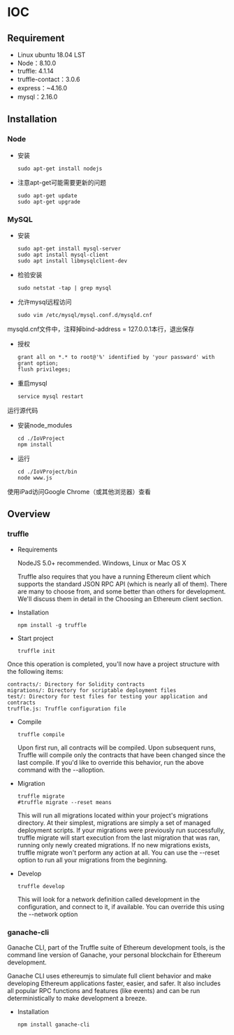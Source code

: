 # IOC
## Requirement

- Linux ubuntu 18.04 LST
- Node：8.10.0
- truffle: 4.1.14 
- truffle-contact：3.0.6
- express：~4.16.0
- mysql：2.16.0

## Installation

### Node

- 安装

    ```
    sudo apt-get install nodejs
    ```

- 注意apt-get可能需要更新的问题

    ```
    sudo apt-get update
    sudo apt-get upgrade
    ```

### MySQL

- 安装

    ```
    sudo apt-get install mysql-server
    sudo apt install mysql-client
    sudo apt install libmysqlclient-dev
    ```
- 检验安装

    ```
    sudo netstat -tap | grep mysql
    ```

- 允许mysql远程访问

   ```
   sudo vim /etc/mysql/mysql.conf.d/mysqld.cnf
   ```

mysqld.cnf文件中，注释掉bind-address = 127.0.0.1本行，退出保存

- 授权

    ```
    grant all on *.* to root@'%' identified by 'your passward' with grant option;
    flush privileges;
    ```

- 重启mysql

    ```
    service mysql restart
    ```

运行源代码

- 安装node_modules

    ```
    cd ./IoVProject
    npm install 
    ```

- 运行

    ```
    cd ./IoVProject/bin
    node www.js
    ```

使用iPad访问Google Chrome（或其他浏览器）查看


## Overview
### truffle

- Requirements

    NodeJS 5.0+ recommended.
    Windows, Linux or Mac OS X

  Truffle also requires that you have a running Ethereum client which supports the standard JSON RPC API (which is nearly all of them). There are many to choose from, and some better than others for development. We'll discuss them in detail in the Choosing an Ethereum client section.

- Installation

    ```
    npm install -g truffle
    ```

- Start project

    ```
    truffle init
    ```

Once this operation is completed, you'll now have a project structure with the following items:

    contracts/: Directory for Solidity contracts
    migrations/: Directory for scriptable deployment files
    test/: Directory for test files for testing your application and contracts
    truffle.js: Truffle configuration file

- Compile

    ```
    truffle compile
    ```

  Upon first run, all contracts will be compiled. Upon subsequent runs, Truffle will compile only the contracts that have been changed since the last compile. If you'd like to override this behavior, run the above command with the --alloption.

- Migration

    ```
    truffle migrate
    #truffle migrate --reset means 
    ```

  This will run all migrations located within your project's migrations directory. At their simplest, migrations are simply a set of managed deployment scripts. If your migrations were previously run successfully, truffle migrate will start execution from the last migration that was ran, running only newly created migrations. If no new migrations exists, truffle migrate won't perform any action at all. You can use the --reset option to run all your migrations from the beginning.

- Develop

    ```
    truffle develop 
    ```

  This will look for a network definition called development in the configuration, and connect to it, if available. You can override this using the --network <name> option

### ganache-cli

  Ganache CLI, part of the Truffle suite of Ethereum development tools, is the command line version of Ganache, your personal blockchain for Ethereum development.

  Ganache CLI uses ethereumjs to simulate full client behavior and make developing Ethereum applications faster, easier, and safer. It also includes all popular RPC functions and features (like events) and can be run deterministically to make development a breeze.

- Installation

    ```
    npm install ganache-cli
    ```



